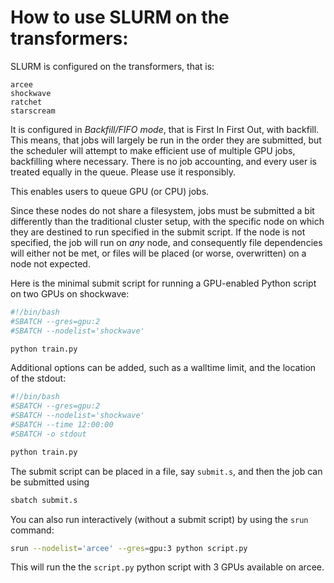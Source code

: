 # How to use SLURM on the transformers:


SLURM is configured on the transformers, that is:
```
arcee
shockwave
ratchet
starscream
```
It is configured in _Backfill/FIFO mode_, that is First In First Out, with backfill. This means, that jobs will largely be run in the order they are submitted, but the scheduler will attempt to make efficient use of multiple GPU jobs, backfilling where necessary. There is no job accounting, and every user is treated equally in the queue.  Please use it responsibly.

This enables users to queue GPU (or CPU) jobs. 

Since these nodes do not share a filesystem, jobs must be submitted a bit differently than the traditional cluster setup, with the specific node on which they are destined to run specified in the submit script. If the node is not specified, the job will run on _any_ node, and consequently file dependencies will either not be met, or files will be placed (or worse, overwritten) on a node not expected.

Here is the minimal submit script for running a GPU-enabled Python script on two GPUs on shockwave:

```bash
#!/bin/bash
#SBATCH --gres=gpu:2
#SBATCH --nodelist='shockwave'

python train.py

```


Additional options can be added, such as a walltime limit, and the location of the stdout:


```bash
#!/bin/bash
#SBATCH --gres=gpu:2
#SBATCH --nodelist='shockwave'
#SBATCH --time 12:00:00
#SBATCH -o stdout

python train.py

```
 
The submit script can be placed in a file, say `submit.s`, and then the job can be submitted using
```bash 
sbatch submit.s
```


You can also run interactively (without a submit script) by using the `srun` command:
``` bash
srun --nodelist='arcee' --gres=gpu:3 python script.py
```

This will run the the `script.py` python script with 3 GPUs available on arcee.




